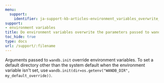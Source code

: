 ```yaml
---
menu:
  support:
    identifier: ja-support-kb-articles-environment_variables_overwrite_parameters
support:
- environment variables
title: Do environment variables overwrite the parameters passed to wandb.init()?
toc_hide: true
type: docs
url: /support/:filename
---
```


Arguments passed to `wandb.init` override environment variables. To set a default directory other than the system default when the environment variable isn't set, use `wandb.init(dir=os.getenv("WANDB_DIR", my_default_override))`.